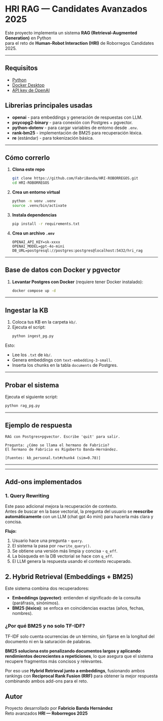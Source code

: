 # HRI RAG — Candidates Avanzados 2025

Este proyecto implementa un sistema **RAG (Retrieval-Augmented Generation)** en Python  
para el reto de **Human-Robot Interaction (HRI)** de Roborregos Candidates 2025.

---

## Requisitos

- [Python](https://www.python.org/downloads/)
- [Docker Desktop](https://www.docker.com/products/docker-desktop/)
- [API key de OpenAI](https://platform.openai.com/)

## Librerias principales usadas

- **openai** - para embeddings y generación de respuestas con LLM.  
- **psycopg2-binary** - para conexión con Postgres + pgvector.  
- **python-dotenv** - para cargar variables de entorno desde `.env`.  
- **rank-bm25** - implementación de BM25 para recuperación léxica.  
- **re** (estándar) - para tokenización básica.

---

## Cómo correrlo

1. **Clona este repo**
   ```bash
   git clone https://github.com/FabriBanda/HRI-ROBORREGOS.git
   cd HRI-ROBORREGOS
   ```

2. **Crea un entorno virtual**
   ```bash
   python -m venv .venv
   source .venv/bin/activate
   ```

3. **Instala dependencias**
   ```bash
   pip install -r requirements.txt
   ```

4. **Crea un archivo `.env`**
   ```env
   OPENAI_API_KEY=sk-xxxx
   OPENAI_MODEL=gpt-4o-mini
   DB_URL=postgresql://postgres:postgres@localhost:5432/hri_rag
   ```

---

## Base de datos con Docker y pgvector

1. **Levantar Postgres con Docker** (requiere tener Docker instalado):
   ```bash
   docker compose up -d
   ```

---

## Ingestar la KB 

1. Coloca tus KB en la carpeta `kb/`.
2. Ejecuta el script:
   ```bash
   python ingest_pg.py
   ```

Esto:
- Lee los `.txt` de `kb/`.
- Genera embeddings con `text-embedding-3-small`.
- Inserta los chunks en la tabla `documents` de Postgres.

---

## Probar el sistema

Ejecuta el siguiente script:
 ```bash
python rag_pg.py
```

---

## Ejemplo de respuesta

```
RAG con Postgres+pgvector. Escribe 'quit' para salir.

Pregunta: ¿Cómo se llama el hermano de Fabricio?
El hermano de Fabricio es Rigoberto Banda-Hernández.

[Fuentes: kb_personal.txt#chunk4 (sim=0.78)]
```

---

---

## Add-ons implementados

### 1. Query Rewriting
Este paso adicional mejora la recuperación de contexto.  
Antes de buscar en la base vectorial, la pregunta del usuario se **reescribe automáticamente** con un LLM (chat gpt 4o mini) para hacerla más clara y concisa.

**Flujo:**
  1. Usuario hace una pregunta - `query`.
  2. El sistema la pasa por `rewrite_query()`.
  3. Se obtiene una versión más limpia y concisa - `q_eff`.
  4. La búsqueda en la DB vectorial se hace con `q_eff`.
  5. El LLM genera la respuesta usando el contexto recuperado.

## 2. Hybrid Retrieval (Embeddings + BM25)

Este sistema combina dos recuperadores:
- **Embeddings (pgvector)**: entienden el significado de la consulta (paráfrasis, sinónimos).
- **BM25 (léxico)**: se enfoca en coincidencias exactas (años, fechas, nombres).

### ¿Por qué BM25 y no solo TF-IDF?
TF-IDF solo cuenta ocurrencias de un término, sin fijarse en la longitud del documento ni en la saturación de palabras.  

**BM25 soluciona esto penalizando documentos largos y aplicando rendimientos decrecientes a repeticiones**, lo que asegura que el sistema recupere fragmentos más concisos y relevantes.  

Por eso use **Hybrid Retrieval junto a embeddings**, fusionando ambos rankings con **Reciprocal Rank Fusion (RRF)** para obtener la mejor respuesta combinando ambos add-ons para el reto.
## Autor

Proyecto desarrollado por **Fabricio Banda Hernández**  
Reto avanzados **HRI — Roborregos 2025**
